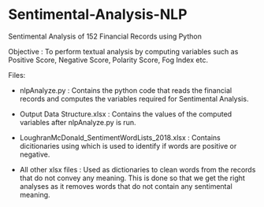 # Sentimental-Analysis-NLP
Sentimental Analysis of 152 Financial Records using Python

Objective : To perform textual analysis by computing variables such as Positive Score, Negative Score, Polarity Score, Fog Index etc.

Files:

- nlpAnalyze.py : Contains the python code that reads the financial records and computes the variables required for Sentimental Analysis.

- Output Data Structure.xlsx : Contains the values of the computed variables after nlpAnalyze.py is run.

- LoughranMcDonald_SentimentWordLists_2018.xlsx : Contains dicitionaries using which is used to identify if words are positive or negative.

- All other xlsx files : Used as dictionaries to clean words from the records that do not convey any meaning. This is done so that we get the right analyses as it removes words that do not contain any sentimental meaning.
